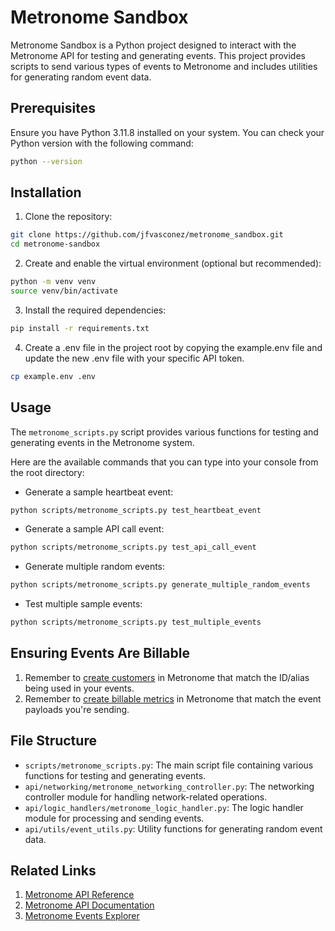 # Metronome Sandbox
Metronome Sandbox is a Python project designed to interact with the Metronome API for testing and generating events. This project provides scripts to send various types of events to Metronome and includes utilities for generating random event data.

## Prerequisites
Ensure you have Python 3.11.8 installed on your system. You can check your Python version with the following command:

```bash
python --version
```

## Installation

1. Clone the repository:
```bash
git clone https://github.com/jfvasconez/metronome_sandbox.git
cd metronome-sandbox
```

2. Create and enable the virtual environment (optional but recommended):
```bash
python -m venv venv
source venv/bin/activate
```

3. Install the required dependencies:
```bash
pip install -r requirements.txt
```

4. Create a .env file in the project root by copying the example.env file and update the new .env file with your specific API token.
```bash
cp example.env .env
```
    
## Usage
The `metronome_scripts.py` script provides various functions for testing and generating events in the Metronome system. 

Here are the available commands that you can type into your console from the root directory:

- Generate a sample heartbeat event:
```bash
python scripts/metronome_scripts.py test_heartbeat_event
```

- Generate a sample API call event:
```bash
python scripts/metronome_scripts.py test_api_call_event
```

- Generate multiple random events:
```bash
python scripts/metronome_scripts.py generate_multiple_random_events
```

- Test multiple sample events:
```bash
python scripts/metronome_scripts.py test_multiple_events
```

## Ensuring Events Are Billable
1. Remember to [create customers](https://docs.metronome.com/provisioning/create-customers/) in Metronome that match the ID/alias being used in your events.
2. Remember to [create billable metrics](https://docs.metronome.com/invoicing/how-billing-works/set-up-billable-metrics/) in Metronome that match the event payloads you're sending.

## File Structure

- `scripts/metronome_scripts.py`: The main script file containing various functions for testing and generating events.
- `api/networking/metronome_networking_controller.py`: The networking controller module for handling network-related operations.
- `api/logic_handlers/metronome_logic_handler.py`: The logic handler module for processing and sending events.
- `api/utils/event_utils.py`: Utility functions for generating random event data.

## Related Links
1. [Metronome API Reference](https://docs.metronome.com/api/)
2. [Metronome API Documentation](https://docs.metronome.com/)
3. [Metronome Events Explorer](https://app.metronome.com/sandbox/developer/events)